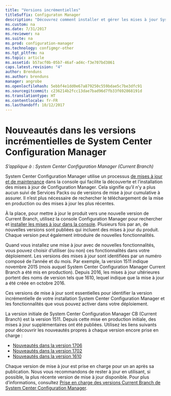 ```yaml
---
title: "Versions incrémentielles"
titleSuffix: Configuraton Manager
description: "Découvrez comment installer et gérer les mises à jour System Center Configuration Manager."
ms.custom: na
ms.date: 7/31/2017
ms.reviewer: na
ms.suite: na
ms.prod: configuration-manager
ms.technology: configmgr-other
ms.tgt_pltfrm: na
ms.topic: article
ms.assetid: b57acf0b-05b7-46af-ad4c-f3e707bd3861
caps.latest.revision: "4"
author: Brenduns
ms.author: brenduns
manager: angrobe
ms.openlocfilehash: 5ebbf4e1dd0e67a879250c559bdae5c7be3dfc91
ms.sourcegitcommit: c236214b2fcc13dae7bad96d7fb33f692868191d
ms.translationtype: HT
ms.contentlocale: fr-FR
ms.lasthandoff: 10/12/2017
---
```

# <a name="whats-new-in-system-center-configuration-manager-incremental-versions"></a>Nouveautés dans les versions incrémentielles de System Center Configuration Manager

*S’applique à : System Center Configuration Manager (Current Branch)*




 System Center Configuration Manager utilise un processus [de mises à jour et de maintenance](/sccm/core/servers/manage/updates) dans la console qui facilite la découverte et l’installation des mises à jour de Configuration Manager. Cela signifie qu’il n’y a plus aucun suivi de Services Packs ou de versions de mise à jour cumulative à assurer. Il n’est plus nécessaire de rechercher le téléchargement de la mise en production ou des mises à jour les plus récentes.

 À la place, pour mettre à jour le produit vers une nouvelle version de Current Branch, utilisez la console Configuration Manager pour rechercher et [installer les mises à jour dans la console](../../../core/servers/manage/install-in-console-updates.md). Plusieurs fois par an, de nouvelles versions sont publiées qui incluent des mises à jour du produit. Chaque version peut également introduire de nouvelles fonctionnalités.  

 Quand vous installez une mise à jour avec de nouvelles fonctionnalités, vous pouvez choisir d’utiliser (ou non) ces fonctionnalités dans votre déploiement. Les versions des mises à jour sont identifiées par un numéro composé de l’année et du mois. Par exemple, la version 1511 indique novembre 2015 (mois auquel System Center Configuration Manager Current Branch a été mis en production). Depuis 2016, les mises à jour ultérieures portent des noms de version tels que 1610, lequel indique que la mise à jour a été créée en octobre 2016.

 Ces versions de mise à jour sont essentielles pour identifier la version incrémentielle de votre installation System Center Configuration Manager et les fonctionnalités que vous pouvez activer dans votre déploiement.

 La version initiale de System Center Configuration Manager CB (Current Branch) est la version 1511. Depuis cette mise en production initiale, des mises à jour supplémentaires ont été publiées. Utilisez les liens suivants pour découvrir les nouveautés propres à chaque version encore prise en charge :
  - [Nouveautés dans la version 1706](../../../core/plan-design/changes/whats-new-in-version-1706.md)  
  - [Nouveautés dans la version 1702](../../../core/plan-design/changes/whats-new-in-version-1702.md)
  - [Nouveautés dans la version 1610](../../../core/plan-design/changes/whats-new-in-version-1610.md)


 Chaque version de mise à jour est prise en charge pour un an après sa publication. Nous vous recommandons de rester à jour en utilisant, si possible, la plus récente version de mise à jour disponible. Pour plus d’informations, consultez [Prise en charge des versions Current Branch de System Center Configuration Manager](../../../core/servers/manage/current-branch-versions-supported.md).  
